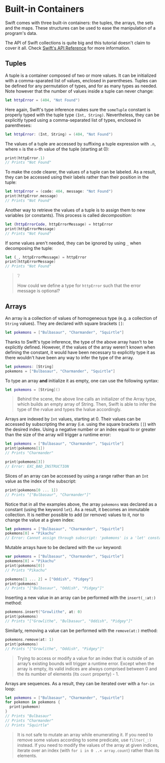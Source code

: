 # Built-in Containers

Swift comes with three built-in containers: the tuples, the arrays, the sets and the maps.
These structures can be used to ease the manipulation of a program's data.

The API of Swift collections is quite big and this tutorial doesn't claim to cover it all.
Check [Swift's API Reference](https://developer.apple.com/reference/swift) for more information.

## Tuples

A tuple is a container composed of two or more values.
It can be initialized with a comma-sparated list of values, enclosed in parentheses.
Tuples can be defined for any permutation of types, and for as many types as needed.
Note however that the number of values inside a tuple can never change:

```swift
let httpError = (404, "Not Found")
```

Here again, Swift's type inference makes sure the `someTuple` constant is properly typed with the tuple type `(Int, String)`.
Nevertheless, they can be explicitly typed using a comma-separated list of types, enclosed in parentheses:

```swift
let httpError: (Int, String) = (404, "Not Found")
```

The values of a tuple are accessed by suffixing a tuple expression with `.n`, where `n` is the `n`-th value of the tuple (starting at 0):

```swift
print(httpError.1)
// Prints "Not Found"
```

To make the code clearer, the values of a tuple can be labeled.
As a result, they can be accessed using their labels rather than their position in the tuple:

```swift
let httpError = (code: 404, message: "Not Found")
print(httpError.message)
// Prints "Not Found"
```

Another way to retrieve the values of a tuple is to assign them to new variables (or constants).
This process is called *decomposition*:

```swift
let (httpErrorCode, httpErrorMessage) = httpError
print(httpErrorMessage)
// Prints "Not Found"
```

If some values aren't needed, they can be ignored by using `_` when decomposing the tuple:

```swift
let (_, httpErrorMessage) = httpError
print(httpErrorMessage)
// Prints "Not Found"
```

> ❔
>
> How could we define a type for `httpError` such that the error message is optional?

## Arrays

An array is a collection of values of homogeneous type (e.g. a collection of `String` values).
They are declared with square brackets `[]`:

```swift
let pokemons = ["Bulbasaur", "Charmander", "Squirtle"]
```

Thanks to Swift's type inference, the type of the above array hasn't to be explicitly defined.
However, if the values of the array weren't known when defining the constant, it would have been necessary to explicitly type it as there wouldn't have been any way to infer the type of the array.

```swift
let pokemons: [String]
pokemons = ["Bulbasaur", "Charmander", "Squirtle"]
```

To type an array **and** initialize it as empty, one can use the following syntax:

```swift
let pokemons = [String]()
```

> Behind the scene, the above line calls an initializer of the Array<String> type, which builds an empty array of String.
> Then, Swift is able to infer the type of the rvalue and types the lvalue accordingly.

Arrays are indexed by `Int` values, starting at 0.
Their values can be accessed by subscripting the array (i.e. using the square brackets `[]`) with the desired index.
Using a negative number or an index equal to or greater than the size of the array will trigger a runtime error:

```swift
let pokemons = ["Bulbasaur", "Charmander", "Squirtle"]
print(pokemons[1])
// Prints "Charmander"

print(pokemons[3])
// Error: EXC_BAD_INSTRUCTION
```

Slices of an array can be accessed by using a range rather than an `Int` value as the index of the subscript:

```swift
print(pokemons[0 ... 1])
// Prints "["Bulbasaur", "Charmander"]"
```

Notice that in all the examples above, the array `pokemons` was declared as a constant (using the keyword `let`).
As a result, it becomes an immutable collection.
It is neither possible to add (or remove) values to it, nor to change the value at a given index:

```swift
let pokemons = ["Bulbasaur", "Charmander", "Squirtle"]
pokemons[0] = "Pikachu"
// Error: Cannot assign through subscript: 'pokemons' is a 'let' constant
```

Mutable arrays have to be declared with the `var` keyword:

```swift
var pokemons = ["Bulbasaur", "Charmander", "Squirtle"]
pokemons[0] = "Pikachu"
print(pokemons[0])
// Prints "Pikachu"

pokemons[1 ... 2] = ["Oddish", "Pidgey"]
print(pokemons)
// Prints "["Bulbasaur", "Oddish", "Pidgey"]"
```

Inserting a new value in an array can be performed with the `insert(_:at:)` method:

```swift
pokemons.insert("Growlithe", at: 0)
print(pokemons)
// Prints "["Growlithe", "Bulbasaur", "Oddish", "Pidgey"]"
```

Similarly, removing a value can be performed with the `remove(at:)` method:

```swift
pokemons.remove(at: 1)
print(pokemons)
// Prints "["Growlithe", "Oddish", "Pidgey"]"
```

> Trying to access or modify a value for an index that is outside of an array’s existing bounds will trigger a runtime error.
> Except when the array is empty, its valid indices are always comprised between 0 and the its number of elements (its `count` property) - 1.

Arrays are sequences.
As a result, they can be iterated over with a `for-in` loop:

```swift
let pokemons = ["Bulbasaur", "Charmander", "Squirtle"]
for pokemon in pokemons {
  print(pokemon)
}
// Prints "Bulbasaur"
// Prints "Charmander"
// Prints "Squirtle"
```

> It is not safe to mutate an array while enumerating it.
> If you need to remove some values according to some predicate, use `filter(_:)` instead.
> If you need to modify the values of the array at given indices, iterate over an index (with `for i in 0 ..< array.count`) rather than its elements.
